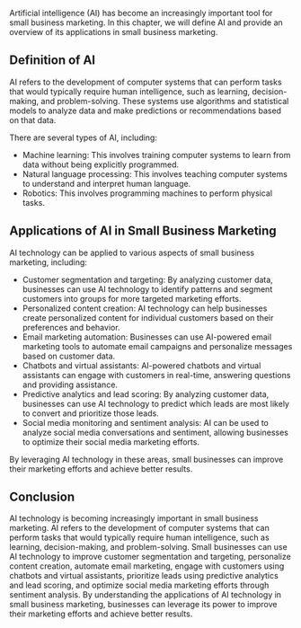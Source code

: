 
Artificial intelligence (AI) has become an increasingly important tool for small business marketing. In this chapter, we will define AI and provide an overview of its applications in small business marketing.

Definition of AI
----------------

AI refers to the development of computer systems that can perform tasks that would typically require human intelligence, such as learning, decision-making, and problem-solving. These systems use algorithms and statistical models to analyze data and make predictions or recommendations based on that data.

There are several types of AI, including:

* Machine learning: This involves training computer systems to learn from data without being explicitly programmed.
* Natural language processing: This involves teaching computer systems to understand and interpret human language.
* Robotics: This involves programming machines to perform physical tasks.

Applications of AI in Small Business Marketing
----------------------------------------------

AI technology can be applied to various aspects of small business marketing, including:

* Customer segmentation and targeting: By analyzing customer data, businesses can use AI technology to identify patterns and segment customers into groups for more targeted marketing efforts.
* Personalized content creation: AI technology can help businesses create personalized content for individual customers based on their preferences and behavior.
* Email marketing automation: Businesses can use AI-powered email marketing tools to automate email campaigns and personalize messages based on customer data.
* Chatbots and virtual assistants: AI-powered chatbots and virtual assistants can engage with customers in real-time, answering questions and providing assistance.
* Predictive analytics and lead scoring: By analyzing customer data, businesses can use AI technology to predict which leads are most likely to convert and prioritize those leads.
* Social media monitoring and sentiment analysis: AI can be used to analyze social media conversations and sentiment, allowing businesses to optimize their social media marketing efforts.

By leveraging AI technology in these areas, small businesses can improve their marketing efforts and achieve better results.

Conclusion
----------

AI technology is becoming increasingly important in small business marketing. AI refers to the development of computer systems that can perform tasks that would typically require human intelligence, such as learning, decision-making, and problem-solving. Small businesses can use AI technology to improve customer segmentation and targeting, personalize content creation, automate email marketing, engage with customers using chatbots and virtual assistants, prioritize leads using predictive analytics and lead scoring, and optimize social media marketing efforts through sentiment analysis. By understanding the applications of AI technology in small business marketing, businesses can leverage its power to improve their marketing efforts and achieve better results.
